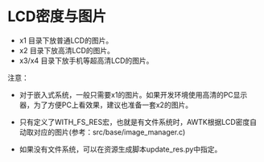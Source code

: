 # LCD密度与图片

* x1 目录下放普通LCD的图片。
* x2 目录下放高清LCD的图片。
* x3/x4 目录下放手机等超高清LCD的图片。

注意：

* 对于嵌入式系统，一般只需要x1的图片。如果开发环境使用高清的PC显示器，为了方便PC上看效果，建议也准备一套x2的图片。

* 只有定义了WITH\_FS\_RES宏，也就是有文件系统时，AWTK根据LCD密度自动取对应的图片(参考：src/base/image\_manager.c)

* 如果没有文件系统，可以在资源生成脚本update\_res.py中指定。



